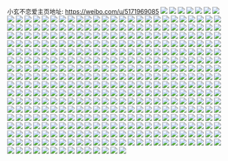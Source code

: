 小玄不恋爱主页地址: https://weibo.com/u/5171969085 
![](https://wx4.sinaimg.cn/mw2000/005E13qdly1h8wjbibxalj31x92kcu0y.jpg) 
![](https://wx4.sinaimg.cn/mw2000/005E13qdly1h8wjboc0qtj316n1ku17d.jpg) 
![](https://wx4.sinaimg.cn/mw2000/005E13qdly1h87x0gpod5j32c0340hdv.jpg) 
![](https://wx4.sinaimg.cn/mw2000/005E13qdly1h87x0arnenj31yg2lyu0x.jpg) 
![](https://wx4.sinaimg.cn/mw2000/005E13qdly1h87x0iq03aj31km23h4es.jpg) 
![](https://wx4.sinaimg.cn/mw2000/005E13qdly1h87x0shyi0j32c0340qv6.jpg) 
![](https://wx4.sinaimg.cn/mw2000/005E13qdly1h7xszx8i1xj32c034wqv7.jpg) 
![](https://wx4.sinaimg.cn/mw2000/005E13qdly1h7xt09c1vyj31o0280b29.jpg) 
![](https://wx4.sinaimg.cn/mw2000/005E13qdly1h7xt07q6uoj32c0340u0x.jpg) 
![](https://wx4.sinaimg.cn/mw2000/005E13qdly1h7gaja21z8j327p2ybts5.jpg) 
![](https://wx4.sinaimg.cn/mw2000/005E13qdly1h7gaj7u1d9j31xw2l7npd.jpg) 
![](https://wx4.sinaimg.cn/mw2000/005E13qdly1h7gajblvtzj32c0340x2r.jpg) 
![](https://wx4.sinaimg.cn/mw2000/005E13qdly1h7610ayawij31wy2jzwmd.jpg) 
![](https://wx4.sinaimg.cn/mw2000/005E13qdly1h7610hdb5bj32dr367dzk.jpg) 
![](https://wx4.sinaimg.cn/mw2000/005E13qdly1h7610c90vtj31vs2ie1ky.jpg) 
![](https://wx4.sinaimg.cn/mw2000/005E13qdly1h5xyrn094ej30u0141do4.jpg) 
![](https://wx4.sinaimg.cn/mw2000/005E13qdly1h5xyrnicrej30u0140gvn.jpg) 
![](https://wx4.sinaimg.cn/mw2000/005E13qdly1h5xyro4wkfj30u0140wkf.jpg) 
![](https://wx4.sinaimg.cn/mw2000/005E13qdly1h5wnlwjb6vj315o334hdu.jpg) 
![](https://wx4.sinaimg.cn/mw2000/005E13qdly1h5wnm0yfatj33402c0x6s.jpg) 
![](https://wx4.sinaimg.cn/mw2000/005E13qdly1h5wnm2jvepj31pf29w4qp.jpg) 
![](https://wx4.sinaimg.cn/mw2000/005E13qdly1h5wnlugmp3j30xc230no8.jpg) 
![](https://wx4.sinaimg.cn/mw2000/005E13qdly1h5wnm8zye3j31y52ljnau.jpg) 
![](https://wx4.sinaimg.cn/mw2000/005E13qdly1h5uqzv7y6tj32c0340b2c.jpg) 
![](https://wx4.sinaimg.cn/mw2000/005E13qdly1h5ur0elzfgj32c0340b2c.jpg) 
![](https://wx4.sinaimg.cn/mw2000/005E13qdly1h5ur0m39hij31xm2kt1ky.jpg) 
![](https://wx4.sinaimg.cn/mw2000/005E13qdly1h5uqyv0xr6j32c0340x6s.jpg) 
![](https://wx4.sinaimg.cn/mw2000/005E13qdly1h5ur0shcnzj32c0340hdw.jpg) 
![](https://wx4.sinaimg.cn/mw2000/005E13qdly1h5ur0o83exj31qp2bl4qr.jpg) 
![](https://wx4.sinaimg.cn/mw2000/005E13qdly1h5fbkpo6chj32c0340hdv.jpg) 
![](https://wx4.sinaimg.cn/mw2000/005E13qdly1h5fbl13ofrj31xo2kwnpe.jpg) 
![](https://wx4.sinaimg.cn/mw2000/005E13qdly1h5fbll75ktj31v02h5b2a.jpg) 
![](https://wx4.sinaimg.cn/mw2000/005E13qdly1h5fbluh6zgj32c0340b2a.jpg) 
![](https://wx4.sinaimg.cn/mw2000/005E13qdly1h5b0z7awekj31sc2dsx6q.jpg) 
![](https://wx4.sinaimg.cn/mw2000/005E13qdly1h5b0ziraqkj32c03401l2.jpg) 
![](https://wx4.sinaimg.cn/mw2000/005E13qdly1h4ulha186qj31sc2dskjm.jpg) 
![](https://wx4.sinaimg.cn/mw2000/005E13qdly1h4ulhggllpj31qr2bp1kx.jpg) 
![](https://wx4.sinaimg.cn/mw2000/005E13qdly1h4ulipoab8j32c0340u0y.jpg) 
![](https://wx4.sinaimg.cn/mw2000/005E13qdly1h4kb8h4sxjj32c03404qs.jpg) 
![](https://wx4.sinaimg.cn/mw2000/005E13qdly1h4kb7q1mmtj32bz340e82.jpg) 
![](https://wx4.sinaimg.cn/mw2000/005E13qdly1h4fhiqt7i7j32c03404qs.jpg) 
![](https://wx4.sinaimg.cn/mw2000/005E13qdly1h4fhimin20j32c0340x6r.jpg) 
![](https://wx4.sinaimg.cn/mw2000/005E13qdly1h4d9nh83qdj31o0280qv5.jpg) 
![](https://wx4.sinaimg.cn/mw2000/005E13qdly1h4d9nimaqcj31o0280npd.jpg) 
![](https://wx4.sinaimg.cn/mw2000/005E13qdly1h3zh0rjpnlj31kq23ob29.jpg) 
![](https://wx4.sinaimg.cn/mw2000/005E13qdly1h3zh0wajcij323c2shkjm.jpg) 
![](https://wx4.sinaimg.cn/mw2000/005E13qdly1h3zh0xqrsuj31y82lmhdu.jpg) 
![](https://wx4.sinaimg.cn/mw2000/005E13qdly1h3zh106hgoj32c03407wj.jpg) 
![](https://wx4.sinaimg.cn/mw2000/005E13qdly1h3zh1kfimfj31s92epu0x.jpg) 
![](https://wx4.sinaimg.cn/mw2000/005E13qdly1h3zh1m3bekj32c0341kjm.jpg) 
![](https://wx4.sinaimg.cn/mw2000/005E13qdly1h3w0shjjfdj316n1kwh84.jpg) 
![](https://wx4.sinaimg.cn/mw2000/005E13qdly1h3w0smaexaj32bz340hdu.jpg) 
![](https://wx4.sinaimg.cn/mw2000/005E13qdly1h3i03eh8zkj31wh2jc1ky.jpg) 
![](https://wx4.sinaimg.cn/mw2000/005E13qdly1h3i05s1e97j31tc2f5kjl.jpg) 
![](https://wx4.sinaimg.cn/mw2000/005E13qdly1h3i06fznibj322o2rke82.jpg) 
![](https://wx4.sinaimg.cn/mw2000/005E13qdly1h2tnks3gmpj31s02dc7wi.jpg) 
![](https://wx4.sinaimg.cn/mw2000/005E13qdly1h2tnkzcgmhj32c03407wj.jpg) 
![](https://wx4.sinaimg.cn/mw2000/005E13qdly1h2tnkvmd05j32c0340npf.jpg) 
![](https://wx4.sinaimg.cn/mw2000/005E13qdly1h2tnlfjk00j32c0340e83.jpg) 
![](https://wx4.sinaimg.cn/mw2000/005E13qdly1h2tnl28fwhj32c03401kz.jpg) 
![](https://wx4.sinaimg.cn/mw2000/005E13qdly1h2tnl79x34j32c03404qs.jpg) 
![](https://wx4.sinaimg.cn/mw2000/005E13qdly1h2tnlb5siaj32c0340npf.jpg) 
![](https://wx4.sinaimg.cn/mw2000/005E13qdly1h2eo7gjs9uj32c0340b2b.jpg) 
![](https://wx4.sinaimg.cn/mw2000/005E13qdly1h2eo65vec4j32c0340hdv.jpg) 
![](https://wx4.sinaimg.cn/mw2000/005E13qdly1h2eo64mbyfj32c03401kz.jpg) 
![](https://wx4.sinaimg.cn/mw2000/005E13qdly1h2eo66u15aj32c0340u0x.jpg) 
![](https://wx4.sinaimg.cn/mw2000/005E13qdly1h2eo68o7f7j32c0340kjn.jpg) 
![](https://wx4.sinaimg.cn/mw2000/005E13qdly1h260z0cjyvj32c0340x6q.jpg) 
![](https://wx4.sinaimg.cn/mw2000/005E13qdly1h260z2rds8j32c0340kjm.jpg) 
![](https://wx4.sinaimg.cn/mw2000/005E13qdly1h260z4vxmoj32c0340kjm.jpg) 
![](https://wx4.sinaimg.cn/mw2000/005E13qdly1h260zl1g07j31o0280x6p.jpg) 
![](https://wx4.sinaimg.cn/mw2000/005E13qdly1h2610aay2kj31o0280hdu.jpg) 
![](https://wx4.sinaimg.cn/mw2000/005E13qdly1h24z89e47fj32c0340qv7.jpg) 
![](https://wx4.sinaimg.cn/mw2000/005E13qdly1h24z8esfipj32c0340b2a.jpg) 
![](https://wx4.sinaimg.cn/mw2000/005E13qdly1h24z8c612vj32c03401kz.jpg) 
![](https://wx4.sinaimg.cn/mw2000/005E13qdly1h24z8diuaej32c0340b2b.jpg) 
![](https://wx4.sinaimg.cn/mw2000/005E13qdly1h1snayhd5ej32c0340x6p.jpg) 
![](https://wx4.sinaimg.cn/mw2000/005E13qdly1h1snbox1tpj30tr1gbqif.jpg) 
![](https://wx4.sinaimg.cn/mw2000/005E13qdly1h1snapc4yuj320w2sghdt.jpg) 
![](https://wx4.sinaimg.cn/mw2000/005E13qdly1h1qv3a9mo8j32c0340e82.jpg) 
![](https://wx4.sinaimg.cn/mw2000/005E13qdly1h1nebw0f1rj32c0340qv5.jpg) 
![](https://wx4.sinaimg.cn/mw2000/005E13qdly1h1nec6s67xj31ql2bgkjl.jpg) 
![](https://wx4.sinaimg.cn/mw2000/005E13qdly1h1gmvptqftj32c0340qv5.jpg) 
![](https://wx4.sinaimg.cn/mw2000/005E13qdly1h1gmvr617fj32c0340b2a.jpg) 
![](https://wx4.sinaimg.cn/mw2000/005E13qdly1h1gmvux5q8j316818nduu.jpg) 
![](https://wx4.sinaimg.cn/mw2000/005E13qdly1h1gmvistx5j32c03404qr.jpg) 
![](https://wx4.sinaimg.cn/mw2000/005E13qdly1h1gmvsi4woj32c0340hdu.jpg) 
![](https://wx4.sinaimg.cn/mw2000/005E13qdly1h1bl316exfj31o0280x6p.jpg) 
![](https://wx4.sinaimg.cn/mw2000/005E13qdly1h1bl31svnfj31o01o0x6p.jpg) 
![](https://wx4.sinaimg.cn/mw2000/005E13qdly1h1bl325l55j30xw1a7dul.jpg) 
![](https://wx4.sinaimg.cn/mw2000/005E13qdly1h19l70mb89j30wi1ycdu7.jpg) 
![](https://wx4.sinaimg.cn/mw2000/005E13qdly1h15mm2piddj32c0340x6q.jpg) 
![](https://wx4.sinaimg.cn/mw2000/005E13qdly1h15mm95xn8j31zi2q37wi.jpg) 
![](https://wx4.sinaimg.cn/mw2000/005E13qdly1h15mm4msxjj32c0340npg.jpg) 
![](https://wx4.sinaimg.cn/mw2000/005E13qdly1h13bwrxn4wj30wi1yc15t.jpg) 
![](https://wx4.sinaimg.cn/mw2000/005E13qdly1h12isyfycij32c03404qr.jpg) 
![](https://wx4.sinaimg.cn/mw2000/005E13qdly1h12isfpt5fj31o0280x6p.jpg) 
![](https://wx4.sinaimg.cn/mw2000/005E13qdly1h12isui1qzj32c03407wj.jpg) 
![](https://wx4.sinaimg.cn/mw2000/005E13qdly1h12ismskczj32c0340kjn.jpg) 
![](https://wx4.sinaimg.cn/mw2000/005E13qdly1h12isq2jigj32c03407wi.jpg) 
![](https://wx4.sinaimg.cn/mw2000/005E13qdly1h12isckgdaj32c03404qr.jpg) 
![](https://wx4.sinaimg.cn/mw2000/005E13qdly1h0lwwvr5n6j32c0340x6q.jpg) 
![](https://wx4.sinaimg.cn/mw2000/005E13qdly1h0lwwze2efj32c0340kjl.jpg) 
![](https://wx4.sinaimg.cn/mw2000/005E13qdly1h03zjduzb9j32362vc7wk.jpg) 
![](https://wx4.sinaimg.cn/mw2000/005E13qdly1h026solxg8j32c03401kz.jpg) 
![](https://wx4.sinaimg.cn/mw2000/005E13qdly1h026sgz6jnj32c0340e83.jpg) 
![](https://wx4.sinaimg.cn/mw2000/005E13qdly1h026t3bwjlj32c03401l0.jpg) 
![](https://wx4.sinaimg.cn/mw2000/005E13qdly1gzy7ofywnij30sb0wjjuk.jpg) 
![](https://wx4.sinaimg.cn/mw2000/005E13qdly1gzwp7c1kpcj32c03407wj.jpg) 
![](https://wx4.sinaimg.cn/mw2000/005E13qdly1gzfkycbz4ej32c0340x6r.jpg) 
![](https://wx4.sinaimg.cn/mw2000/005E13qdly1gz5gqatj9vj32c0340kjm.jpg) 
![](https://wx4.sinaimg.cn/mw2000/005E13qdly1gz5gqcp5sdj32c0340e82.jpg) 
![](https://wx4.sinaimg.cn/mw2000/005E13qdly1gz5gqduspnj32c03407wh.jpg) 
![](https://wx4.sinaimg.cn/mw2000/005E13qdly1gz5gqephcej32c02c04nj.jpg) 
![](https://wx4.sinaimg.cn/mw2000/005E13qdly1gz5gqgkd7jj32c02zfhdu.jpg) 
![](https://wx4.sinaimg.cn/mw2000/005E13qdly1gz5gr3eknoj32c0340e82.jpg) 
![](https://wx4.sinaimg.cn/mw2000/005E13qdly1gz1lklpjtej328v33z7wh.jpg) 
![](https://wx4.sinaimg.cn/mw2000/005E13qdly1gz1lkmyzw4j32c033y1ky.jpg) 
![](https://wx4.sinaimg.cn/mw2000/005E13qdly1gz1lkl3m6tj32c03404qq.jpg) 
![](https://wx4.sinaimg.cn/mw2000/005E13qdly1gz1lko388oj32by33zx6q.jpg) 
![](https://wx4.sinaimg.cn/mw2000/005E13qdly1gy9x4ijo9vj32c0340qv9.jpg) 
![](https://wx4.sinaimg.cn/mw2000/005E13qdly1gy9x4glqp0j31o0280npd.jpg) 
![](https://wx4.sinaimg.cn/mw2000/005E13qdly1gy9x4fgb2mj32c0340e83.jpg) 
![](https://wx4.sinaimg.cn/mw2000/005E13qdly1gy9x4lvhl8j32c02c0hdt.jpg) 
![](https://wx4.sinaimg.cn/mw2000/005E13qdly1gy9x4btb23j32c0340x6q.jpg) 
![](https://wx4.sinaimg.cn/mw2000/005E13qdly1gy9x4krtcij32c0340u10.jpg) 
![](https://wx4.sinaimg.cn/mw2000/005E13qdly1gxv2w7pqsaj32c0340npe.jpg) 
![](https://wx4.sinaimg.cn/mw2000/005E13qdly1gxv2wdzn5dj32801o0e81.jpg) 
![](https://wx4.sinaimg.cn/mw2000/005E13qdly1gxbyv2ru7xj31dc1zce7p.jpg) 
![](https://wx4.sinaimg.cn/mw2000/005E13qdly1gxbyswdckxj32c03401kz.jpg) 
![](https://wx4.sinaimg.cn/mw2000/005E13qdly1gxbyvb4pzij32c03401l0.jpg) 
![](https://wx4.sinaimg.cn/mw2000/005E13qdly1gxbysy9o3oj32c0340e82.jpg) 
![](https://wx4.sinaimg.cn/mw2000/005E13qdly1gxbyveuf5cj30zo1r1nd1.jpg) 
![](https://wx4.sinaimg.cn/mw2000/005E13qdly1gxbysusmjrj32bz2bz4qp.jpg) 
![](https://wx4.sinaimg.cn/mw2000/005E13qdly1gxbyvh9pw6j32c0340u0z.jpg) 
![](https://wx4.sinaimg.cn/mw2000/005E13qdly1gxbyvimdrdj32c02omb2a.jpg) 
![](https://wx4.sinaimg.cn/mw2000/005E13qdly1gxbywebrdxj32c0340qv7.jpg) 
![](https://wx4.sinaimg.cn/mw2000/005E13qdly1gx94ig2icpj327z2yoe83.jpg) 
![](https://wx4.sinaimg.cn/mw2000/005E13qdly1gx94ij3nvnj32c0340b2a.jpg) 
![](https://wx4.sinaimg.cn/mw2000/005E13qdly1gx6gnrnrorj32c03407wk.jpg) 
![](https://wx4.sinaimg.cn/mw2000/005E13qdly1gx6gqb7eanj32gs340u13.jpg) 
![](https://wx4.sinaimg.cn/mw2000/005E13qdly1gx6gq0njogj33402c07wj.jpg) 
![](https://wx4.sinaimg.cn/mw2000/005E13qdly1gx6gqd4dgqj33402c01kz.jpg) 
![](https://wx4.sinaimg.cn/mw2000/005E13qdly1gx6gqhena8j32802yokjn.jpg) 
![](https://wx4.sinaimg.cn/mw2000/005E13qdly1gx6gqiw6haj32c0340qv6.jpg) 
![](https://wx4.sinaimg.cn/mw2000/005E13qdly1gw27sxwnrnj32c0340npf.jpg) 
![](https://wx4.sinaimg.cn/mw2000/005E13qdly1gw27sif00fj32c03407wk.jpg) 
![](https://wx4.sinaimg.cn/mw2000/005E13qdly1gw27stmssej32c0340b2b.jpg) 
![](https://wx4.sinaimg.cn/mw2000/005E13qdly1gw27s6auorj31kw35snpd.jpg) 
![](https://wx4.sinaimg.cn/mw2000/005E13qdly1gw27s19yt2j32c0340e83.jpg) 
![](https://wx4.sinaimg.cn/mw2000/005E13qdgy1gvn722zgxaj62801o0qv502.jpg) 
![](https://wx4.sinaimg.cn/mw2000/005E13qdgy1gvn725kzj8j63402c0u0y02.jpg) 
![](https://wx4.sinaimg.cn/mw2000/005E13qdgy1gvn720ps2yj62801o0u0x02.jpg) 
![](https://wx4.sinaimg.cn/mw2000/005E13qdly1gufdz5nlyfj62bn340npe02.jpg) 
![](https://wx4.sinaimg.cn/mw2000/005E13qdly1gufdzbcqfnj62c0340x6q02.jpg) 
![](https://wx4.sinaimg.cn/mw2000/005E13qdly1gtla8qlt9qj31s62crkjm.jpg) 
![](https://wx4.sinaimg.cn/mw2000/005E13qdly1gtla8seyd5j32c02c0npd.jpg) 
![](https://wx4.sinaimg.cn/mw2000/005E13qdly1gtla8vraz7j31o0280u0x.jpg) 
![](https://wx4.sinaimg.cn/mw2000/005E13qdly1gtla8yhyupj31o01o0kjl.jpg) 
![](https://wx4.sinaimg.cn/mw2000/005E13qdly1gtla8mregej33402c07wn.jpg) 
![](https://wx4.sinaimg.cn/mw2000/005E13qdly1gtla91xu3fj33402c07wj.jpg) 
![](https://wx4.sinaimg.cn/mw2000/005E13qdly1gt3yc3xrkij32c0340kjm.jpg) 
![](https://wx4.sinaimg.cn/mw2000/005E13qdly1gt3yc6roc3j32bb332qv6.jpg) 
![](https://wx4.sinaimg.cn/mw2000/005E13qdly1gt3yc9tasej324t2xxkjm.jpg) 
![](https://wx4.sinaimg.cn/mw2000/005E13qdly1gt3ycbq85bj31o01o0hdt.jpg) 
![](https://wx4.sinaimg.cn/mw2000/005E13qdly1gsi1keezvoj33402c0u10.jpg) 
![](https://wx4.sinaimg.cn/mw2000/005E13qdly1gsi1khauyyj32c03404qr.jpg) 
![](https://wx4.sinaimg.cn/mw2000/005E13qdly1gsi1kjh8cxj32c02c0qv6.jpg) 
![](https://wx4.sinaimg.cn/mw2000/005E13qdly1gsi1kc4nnkj32c02c0npe.jpg) 
![](https://wx4.sinaimg.cn/mw2000/005E13qdly1gsi1kkdxd7j32c02c0qv6.jpg) 
![](https://wx4.sinaimg.cn/mw2000/005E13qdly1gsi1klzss3j32c03401l1.jpg) 
![](https://wx4.sinaimg.cn/mw2000/005E13qdly1gsi1kzavsyj32c0340kjo.jpg) 
![](https://wx4.sinaimg.cn/mw2000/005E13qdly1gsi1l0v8unj33402c0e83.jpg) 
![](https://wx4.sinaimg.cn/mw2000/005E13qdly1gsi1kyf6sgj32c02c0kjm.jpg) 
![](https://wx4.sinaimg.cn/mw2000/005E13qdly1grq6e6a98dj30u00u0jxw.jpg) 
![](https://wx4.sinaimg.cn/mw2000/005E13qdly1grq6e6wpmhj30u0190n5x.jpg) 
![](https://wx4.sinaimg.cn/mw2000/005E13qdly1grflquo0l8j31o01o04qp.jpg) 
![](https://wx4.sinaimg.cn/mw2000/005E13qdly1grflqsgsouj31nc2f11ky.jpg) 
![](https://wx4.sinaimg.cn/mw2000/005E13qdly1gqh7h4sfxpj30u00u0jxt.jpg) 
![](https://wx4.sinaimg.cn/mw2000/005E13qdly1gq0hu6ca1vj32c0340hdu.jpg) 
![](https://wx4.sinaimg.cn/mw2000/005E13qdly1gq0hu7w4lnj324f2x4e82.jpg) 
![](https://wx4.sinaimg.cn/mw2000/005E13qdly1gq0hu9hs4ej32c0340b29.jpg) 
![](https://wx4.sinaimg.cn/mw2000/005E13qdly1gpj4f3pe3lj33402c04qq.jpg) 
![](https://wx4.sinaimg.cn/mw2000/005E13qdly1gpca7738m2j32c02c01ky.jpg) 
![](https://wx4.sinaimg.cn/mw2000/005E13qdly1gpa99ijidsj32c02c0aht.jpg) 
![](https://wx4.sinaimg.cn/mw2000/005E13qdly1goxefq5cjmj32c02c07wj.jpg) 
![](https://wx4.sinaimg.cn/mw2000/005E13qdly1goxefsrfefj33402c0b29.jpg) 
![](https://wx4.sinaimg.cn/mw2000/005E13qdly1goxefp2w4nj33402c0x6q.jpg) 
![](https://wx4.sinaimg.cn/mw2000/005E13qdly1goxefubunkj32c03407wj.jpg) 
![](https://wx4.sinaimg.cn/mw2000/005E13qdly1gogbhphzllj30u00u0ain.jpg) 
![](https://wx4.sinaimg.cn/mw2000/005E13qdly1gogbhq1gvgj30u00u0tee.jpg) 
![](https://wx4.sinaimg.cn/mw2000/005E13qdly1gogbhof6v8j30u00u0n5f.jpg) 
![](https://wx4.sinaimg.cn/mw2000/005E13qdly1gl9qkpdatgj30v90v97hf.jpg) 
![](https://wx4.sinaimg.cn/mw2000/005E13qdly1gl9qkqsx9uj33402c0u0x.jpg) 
![](https://wx4.sinaimg.cn/mw2000/005E13qdly1gl9qkrwxgoj30v90v1ak4.jpg) 
![](https://wx4.sinaimg.cn/mw2000/005E13qdly1gl74tk62v3j32c02c04qq.jpg) 
![](https://wx4.sinaimg.cn/mw2000/005E13qdly1gl74ssjfglj30rs15samu.jpg) 
![](https://wx4.sinaimg.cn/mw2000/005E13qdly1gl74tq6vc4j32c02c0hdv.jpg) 
![](https://wx4.sinaimg.cn/mw2000/005E13qdly1gl74tuqqw1j32c02c07wi.jpg) 
![](https://wx4.sinaimg.cn/mw2000/005E13qdly1gl74upugdzj32bc2bce82.jpg) 
![](https://wx4.sinaimg.cn/mw2000/005E13qdly1gl74uqpu0sj30rs15nx0r.jpg) 
![](https://wx4.sinaimg.cn/mw2000/005E13qdly1gl74us48z3j31o0280npe.jpg) 
![](https://wx4.sinaimg.cn/mw2000/005E13qdly1giahzalrfyj30u015cwn1.jpg) 
![](https://wx4.sinaimg.cn/mw2000/005E13qdly1giahzd8m5kj31wh2pmkjm.jpg) 
![](https://wx4.sinaimg.cn/mw2000/005E13qdly1giahz9ux4gj32c02c0x6q.jpg) 
![](https://wx4.sinaimg.cn/mw2000/005E13qdly1giahzfhff5j32c02c0e81.jpg) 
![](https://wx4.sinaimg.cn/mw2000/005E13qdly1giahzg7gnvj30v10v1tjr.jpg) 
![](https://wx4.sinaimg.cn/mw2000/005E13qdly1giahzhyt9sj31o01o0u0x.jpg) 
![](https://wx4.sinaimg.cn/mw2000/005E13qdly1giahzl7kesj33402c0npe.jpg) 
![](https://wx4.sinaimg.cn/mw2000/005E13qdly1ghm3wknp8ij31o01o0e81.jpg) 
![](https://wx4.sinaimg.cn/mw2000/005E13qdly1ghm3wmgl81j31o01o04qp.jpg) 
![](https://wx4.sinaimg.cn/mw2000/005E13qdly1ghaghmp20tj31o01o07wh.jpg) 
![](https://wx4.sinaimg.cn/mw2000/005E13qdly1ghaghn79vgj32c02c0b29.jpg) 
![](https://wx4.sinaimg.cn/mw2000/005E13qdly1ghaghlwndxj32bb2bbqv6.jpg) 
![](https://wx4.sinaimg.cn/mw2000/005E13qdly1ghagho3n3bj31o01o0npe.jpg) 
![](https://wx4.sinaimg.cn/mw2000/005E13qdly1gh18yqhg96j32c02c0qv6.jpg) 
![](https://wx4.sinaimg.cn/mw2000/005E13qdly1gh18ys86g7j31o01o0b29.jpg) 
![](https://wx4.sinaimg.cn/mw2000/005E13qdly1gg60h6ik8cj31o01o04qp.jpg) 
![](https://wx4.sinaimg.cn/mw2000/005E13qdly1gg60h8qqv7j32c02c0qv5.jpg) 
![](https://wx4.sinaimg.cn/mw2000/005E13qdly1gg60h408dsj32c02c07wi.jpg) 
![](https://wx4.sinaimg.cn/mw2000/005E13qdly1gg60hbco7hj32c02c0u0x.jpg) 
![](https://wx4.sinaimg.cn/mw2000/005E13qdgy1gedbkvmjp5j32801o0x6p.jpg) 
![](https://wx4.sinaimg.cn/mw2000/005E13qdgy1gedbkt25cnj32c02c0hdv.jpg) 
![](https://wx4.sinaimg.cn/mw2000/005E13qdgy1gedbkwqnxwj31400u0dvc.jpg) 
![](https://wx4.sinaimg.cn/mw2000/005E13qdgy1gedbky1gz7j31o01o01kx.jpg) 
![](https://wx4.sinaimg.cn/mw2000/005E13qdly1ge3nlf4je3j32801o0kjl.jpg) 
![](https://wx4.sinaimg.cn/mw2000/005E13qdly1ge3nlg9g6rj30rs15n4dr.jpg) 
![](https://wx4.sinaimg.cn/mw2000/005E13qdly1ge3nlhw19cj32801o0b29.jpg) 
![](https://wx4.sinaimg.cn/mw2000/005E13qdly1ge3nllbx0mj32ap3401ky.jpg) 
![](https://wx4.sinaimg.cn/mw2000/005E13qdgy1gdrtgkwknyj31o01o0x6p.jpg) 
![](https://wx4.sinaimg.cn/mw2000/005E13qdgy1gdrtgtcoujj32c02c0qv5.jpg) 
![](https://wx4.sinaimg.cn/mw2000/005E13qdgy1gdrtgy0vq4j30uo0v6n3s.jpg) 
![](https://wx4.sinaimg.cn/mw2000/005E13qdgy1gdrtgqqd1wj30rs15pe03.jpg) 
![](https://wx4.sinaimg.cn/mw2000/005E13qdgy1gdrtgh1rzoj32802804qq.jpg) 
![](https://wx4.sinaimg.cn/mw2000/005E13qdgy1gdrtgp74sfj33402c0qv6.jpg) 
![](https://wx4.sinaimg.cn/mw2000/005E13qdly1gdbqyiou7ij32c0340hdu.jpg) 
![](https://wx4.sinaimg.cn/mw2000/005E13qdly1gdbqydoqptj32801o04qp.jpg) 
![](https://wx4.sinaimg.cn/mw2000/005E13qdly1gdbqybs4ntj32c02c0b2a.jpg) 
![](https://wx4.sinaimg.cn/mw2000/005E13qdly1gdbqyd3pyfj31o01o0u0x.jpg) 
![](https://wx4.sinaimg.cn/mw2000/005E13qdly1gdbqyesieoj32c0340kjm.jpg) 
![](https://wx4.sinaimg.cn/mw2000/005E13qdly1gdbqyfop15j31o01o0u0x.jpg) 
![](https://wx4.sinaimg.cn/mw2000/005E13qdly1gdbqygktd8j32c02c0npe.jpg) 
![](https://wx4.sinaimg.cn/mw2000/005E13qdly1gdbqyhdwp3j31w62ok4qq.jpg) 
![](https://wx4.sinaimg.cn/mw2000/005E13qdly1gdbqyhy90nj31o01o0e81.jpg) 
![](https://wx4.sinaimg.cn/mw2000/005E13qdly1gcuu5n9umwj31o01o07wh.jpg) 
![](https://wx4.sinaimg.cn/mw2000/005E13qdly1gcuu5pbh17j31o01o07wh.jpg) 
![](https://wx4.sinaimg.cn/mw2000/005E13qdly1gcuu5sfjhlj31o01o01kx.jpg) 
![](https://wx4.sinaimg.cn/mw2000/005E13qdly1gcuu5lc719j31o01o07wh.jpg) 
![](https://wx4.sinaimg.cn/mw2000/005E13qdgy1gcfyssdpnqj31o0280b29.jpg) 
![](https://wx4.sinaimg.cn/mw2000/005E13qdgy1gcfysqtdshj31o02807wh.jpg) 
![](https://wx4.sinaimg.cn/mw2000/005E13qdly1gb56h93dc1j31o01o01kx.jpg) 
![](https://wx4.sinaimg.cn/mw2000/005E13qdly1gb56h8i6hhj31o01o0b29.jpg) 
![](https://wx4.sinaimg.cn/mw2000/005E13qdly1gaqaodjjb7j31o01o0kjl.jpg) 
![](https://wx4.sinaimg.cn/mw2000/005E13qdly1gadv5i4hz3j31o01o0npd.jpg) 
![](https://wx4.sinaimg.cn/mw2000/005E13qdly1gadv5he0igj31o01o0qiy.jpg) 
![](https://wx4.sinaimg.cn/mw2000/005E13qdgy1g9y8sj9ajrj31o01o07wh.jpg) 
![](https://wx4.sinaimg.cn/mw2000/005E13qdgy1g9y8skhp3cj32c02c0k1d.jpg) 
![](https://wx4.sinaimg.cn/mw2000/005E13qdgy1g9y8sg6wc9j32c02c0dy7.jpg) 
![](https://wx4.sinaimg.cn/mw2000/005E13qdly1g9jw6anod7j32c02c01ky.jpg) 
![](https://wx4.sinaimg.cn/mw2000/005E13qdly1g9jw6ee652j32av2av4qq.jpg) 
![](https://wx4.sinaimg.cn/mw2000/005E13qdly1g9jw6buabjj32c03404qr.jpg) 
![](https://wx4.sinaimg.cn/mw2000/005E13qdly1g9jw6dhntfj33402c07wj.jpg) 
![](https://wx4.sinaimg.cn/mw2000/005E13qdly1g9jo3q6rmzj33402c0wvo.jpg) 
![](https://wx4.sinaimg.cn/mw2000/005E13qdly1g9jo3obstmj31o01o01kx.jpg) 
![](https://wx4.sinaimg.cn/mw2000/005E13qdly1g9jo3w3yopj32e41sl7wi.jpg) 
![](https://wx4.sinaimg.cn/mw2000/005E13qdly1g9jo410d4rj32c0340kjl.jpg) 
![](https://wx4.sinaimg.cn/mw2000/005E13qdly1g9g2td34ozj327u1o0kjl.jpg) 
![](https://wx4.sinaimg.cn/mw2000/005E13qdly1g9cmcouzfpj31o01o07om.jpg) 
![](https://wx4.sinaimg.cn/mw2000/005E13qdly1g9cmcnoazaj33402c0tqg.jpg) 
![](https://wx4.sinaimg.cn/mw2000/005E13qdly1g9cmcpth7hj31o01o0qv5.jpg) 
![](https://wx4.sinaimg.cn/mw2000/005E13qdly1g9cmcqqfh2j32c02c0nft.jpg) 
![](https://wx4.sinaimg.cn/mw2000/005E13qdly1g9cmcrw4b4j32c02c0nc6.jpg) 
![](https://wx4.sinaimg.cn/mw2000/005E13qdly1g9cmctiujaj31o01o07wh.jpg) 
![](https://wx4.sinaimg.cn/mw2000/005E13qdly1g95zkl7eu7j31o01o0qv5.jpg) 
![](https://wx4.sinaimg.cn/mw2000/005E13qdly1g8z54474awj31o01o0hdu.jpg) 
![](https://wx4.sinaimg.cn/mw2000/005E13qdly1g8z55iny55j31o01o01ky.jpg) 
![](https://wx4.sinaimg.cn/mw2000/005E13qdly1g8z53ylu24j31o01o07vm.jpg) 
![](https://wx4.sinaimg.cn/mw2000/005E13qdly1g8wsoumsc8j31o01o01kx.jpg) 
![](https://wx4.sinaimg.cn/mw2000/005E13qdly1g8wsowssk6j31o01o04p3.jpg) 
![](https://wx4.sinaimg.cn/mw2000/005E13qdly1g8wsp4q6nij32c02c04qt.jpg) 
![](https://wx4.sinaimg.cn/mw2000/005E13qdly1g8wsor1rmij31o01o0qv6.jpg) 
![](https://wx4.sinaimg.cn/mw2000/005E13qdly1g8ry6s3o49j31o01o0kjl.jpg) 
![](https://wx4.sinaimg.cn/mw2000/005E13qdly1g87dzw2d4kj31o01o0qnv.jpg) 
![](https://wx4.sinaimg.cn/mw2000/005E13qdly1g87e05vk8mj31o01o01kx.jpg) 
![](https://wx4.sinaimg.cn/mw2000/005E13qdly1g87e0guaayj31o01o07wh.jpg) 
![](https://wx4.sinaimg.cn/mw2000/005E13qdly1g87dzpi8tkj31o01o0kdk.jpg) 
![](https://wx4.sinaimg.cn/mw2000/005E13qdly1g85v2sugklj31o01o0h7l.jpg) 
![](https://wx4.sinaimg.cn/mw2000/005E13qdly1g80dcj0c9sj3280280qv5.jpg) 
![](https://wx4.sinaimg.cn/mw2000/005E13qdly1g80dci8ewaj30ri0r2gvv.jpg) 
![](https://wx4.sinaimg.cn/mw2000/005E13qdly1g7q23w27btj31o02807wh.jpg) 
![](https://wx4.sinaimg.cn/mw2000/005E13qdly1g7q23z8t85j32c02c0h64.jpg) 
![](https://wx4.sinaimg.cn/mw2000/005E13qdly1g7q241b490j31o01o0hav.jpg) 
![](https://wx4.sinaimg.cn/mw2000/005E13qdly1g7q242681vj30u00u0h0p.jpg) 
![](https://wx4.sinaimg.cn/mw2000/005E13qdly1g7mecm1905j33402c0x59.jpg) 
![](https://wx4.sinaimg.cn/mw2000/005E13qdly1g7mecqrfdej31o027u4qp.jpg) 
![](https://wx4.sinaimg.cn/mw2000/005E13qdly1g7gifqxwzdj31sk1i4hdt.jpg) 
![](https://wx4.sinaimg.cn/mw2000/005E13qdly1g7gifre98fj30nq0hcdj4.jpg) 
![](https://wx4.sinaimg.cn/mw2000/005E13qdly1g7c25gjb9oj30rs15o4l2.jpg) 
![](https://wx4.sinaimg.cn/mw2000/005E13qdly1g7c25hsghxj31o01o0b29.jpg) 
![](https://wx4.sinaimg.cn/mw2000/005E13qdly1g7c25fjj8gj31o01o0kjl.jpg) 
![](https://wx4.sinaimg.cn/mw2000/005E13qdly1g7c25kui67j32801o0kjm.jpg) 
![](https://wx4.sinaimg.cn/mw2000/005E13qdly1g75af1eryaj30rs15s1f4.jpg) 
![](https://wx4.sinaimg.cn/mw2000/005E13qdly1g75aeyr8y0j32c0340npf.jpg) 
![](https://wx4.sinaimg.cn/mw2000/005E13qdly1g75bsezy03j31o01o01kz.jpg) 
![](https://wx4.sinaimg.cn/mw2000/005E13qdly1g75af8glyuj31o01o0e83.jpg) 
![](https://wx4.sinaimg.cn/mw2000/005E13qdly1g6t8vla38jj31o01o0npd.jpg) 
![](https://wx4.sinaimg.cn/mw2000/005E13qdly1g6t8vo01gnj325s1mce81.jpg) 
![](https://wx4.sinaimg.cn/mw2000/005E13qdly1g6pp11mdvrj31o01o0x6p.jpg) 
![](https://wx4.sinaimg.cn/mw2000/005E13qdly1g6pp12cp24j31o01o0x6p.jpg) 
![](https://wx4.sinaimg.cn/mw2000/005E13qdly1g6pp145wyrj31o01o0npd.jpg) 
![](https://wx4.sinaimg.cn/mw2000/005E13qdly1g6pp1575dvj30rs1qjavo.jpg) 
![](https://wx4.sinaimg.cn/mw2000/005E13qdly1g6pp10wujyj32801o07wi.jpg) 
![](https://wx4.sinaimg.cn/mw2000/005E13qdly1g6pp16j70qj31o027u1kx.jpg) 
![](https://wx4.sinaimg.cn/mw2000/005E13qdly1g68pv5iiypj31o01o0hdu.jpg) 
![](https://wx4.sinaimg.cn/mw2000/005E13qdly1g68pv6xwvnj32c02c0e82.jpg) 
![](https://wx4.sinaimg.cn/mw2000/005E13qdly1g68pv2hy7ij32c0340qv5.jpg) 
![](https://wx4.sinaimg.cn/mw2000/005E13qdly1g68pv7rx7lj31g21xgb29.jpg) 
![](https://wx4.sinaimg.cn/mw2000/005E13qdly1g657c0y7ahj31o01o0e81.jpg) 
![](https://wx4.sinaimg.cn/mw2000/005E13qdly1g5wn1vdhbxj31o01o0qv5.jpg) 
![](https://wx4.sinaimg.cn/mw2000/005E13qdly1g5wn1uco3wj31o01o0hdt.jpg) 
![](https://wx4.sinaimg.cn/mw2000/005E13qdly1g5sfxfukjaj327u1o04lx.jpg) 
![](https://wx4.sinaimg.cn/mw2000/005E13qdly1g5mj481l43j31xg1g2e81.jpg) 
![](https://wx4.sinaimg.cn/mw2000/005E13qdly1g5mj3kqrrej327u1o0npd.jpg) 
![](https://wx4.sinaimg.cn/mw2000/005E13qdly1g5mj4bhrpaj31o01o04qp.jpg) 
![](https://wx4.sinaimg.cn/mw2000/005E13qdly1g5mj3gzmrtj327u1o0b29.jpg) 
![](https://wx4.sinaimg.cn/mw2000/005E13qdly1g54dk6jpvej31xg1g2dvd.jpg) 
![](https://wx4.sinaimg.cn/mw2000/005E13qdly1g54dliad07j335o2dckjl.jpg) 
![](https://wx4.sinaimg.cn/mw2000/005E13qdly1g4v3vhvww3j32dc2dcb2b.jpg) 
![](https://wx4.sinaimg.cn/mw2000/005E13qdly1g4v3vcb6syj32dc35ru10.jpg) 
![](https://wx4.sinaimg.cn/mw2000/005E13qdly1g4v3vpa4sqj31sg1sg1ji.jpg) 
![](https://wx4.sinaimg.cn/mw2000/005E13qdly1g4v3ve8kzlj31o027uhdt.jpg) 
![](https://wx4.sinaimg.cn/mw2000/005E13qdly1g4v3vfnn53j31o027uhdt.jpg) 
![](https://wx4.sinaimg.cn/mw2000/005E13qdly1g4v3vgp9fjj327u1o0e82.jpg) 
![](https://wx4.sinaimg.cn/mw2000/005E13qdly1g4v3vo1oszj32c02c0npd.jpg) 
![](https://wx4.sinaimg.cn/mw2000/005E13qdly1g4v3vj2htmj31o0280kjm.jpg) 
![](https://wx4.sinaimg.cn/mw2000/005E13qdly1g4v3vlv45lj32c0340u11.jpg) 
![](https://wx4.sinaimg.cn/mw2000/005E13qdly1g4evd9hozfj31xg1g21bb.jpg) 
![](https://wx4.sinaimg.cn/mw2000/005E13qdly1g4evd8w3r7j33402c01l0.jpg) 
![](https://wx4.sinaimg.cn/mw2000/005E13qdly1g4evdaa2xfj31xg1g27vv.jpg) 
![](https://wx4.sinaimg.cn/mw2000/005E13qdly1g4evdcp6caj32c02c0e84.jpg) 
![](https://wx4.sinaimg.cn/mw2000/005E13qdly1g4evdfdh3sj31xg1g21hc.jpg) 
![](https://wx4.sinaimg.cn/mw2000/005E13qdly1g4evdel5vlj335o2dckjm.jpg) 
![](https://wx4.sinaimg.cn/mw2000/005E13qdly1g41otdklidj33402c0kjq.jpg) 
![](https://wx4.sinaimg.cn/mw2000/005E13qdly1g41otensqfj31mc25skjl.jpg) 
![](https://wx4.sinaimg.cn/mw2000/005E13qdly1g41otf9x8dj325s25s4qp.jpg) 
![](https://wx4.sinaimg.cn/mw2000/005E13qdly1g41otc6csaj327u1o0b29.jpg) 
![](https://wx4.sinaimg.cn/mw2000/005E13qdly1g3ijrencjmj32c02c0e83.jpg) 
![](https://wx4.sinaimg.cn/mw2000/005E13qdly1g3ijrcnr5yj32c02c0qv5.jpg) 
![](https://wx4.sinaimg.cn/mw2000/005E13qdly1g2imdgtzmhj30v90nigq4.jpg) 
![](https://wx4.sinaimg.cn/mw2000/005E13qdly1g2imdhaezgj31o027ue81.jpg) 
![](https://wx4.sinaimg.cn/mw2000/005E13qdly1g2imdhmg9bj30v915ldop.jpg) 
![](https://wx4.sinaimg.cn/mw2000/005E13qdly1g211wbgbuij31o01o0qv7.jpg) 
![](https://wx4.sinaimg.cn/mw2000/005E13qdly1g211wchp2yj31o0280b29.jpg) 
![](https://wx4.sinaimg.cn/mw2000/005E13qdly1g211w8ncixj33402c0qv8.jpg) 
![](https://wx4.sinaimg.cn/mw2000/005E13qdly1g211we27xhj31o01o0npf.jpg) 
![](https://wx4.sinaimg.cn/mw2000/005E13qdly1g211wgmx4mj31o02yokjr.jpg) 
![](https://wx4.sinaimg.cn/mw2000/005E13qdly1g211wiikxbj31o01o07wh.jpg) 
![](https://wx4.sinaimg.cn/mw2000/005E13qdly1g1klxx2xv3j31o027vqv5.jpg) 
![](https://wx4.sinaimg.cn/mw2000/005E13qdly1g1klxxvncnj32c02c01kx.jpg) 
![](https://wx4.sinaimg.cn/mw2000/005E13qdly1g19k4tnjbfj31o01o0b2b.jpg) 
![](https://wx4.sinaimg.cn/mw2000/005E13qdly1g19k4ut1ayj32c02c0b2a.jpg) 
![](https://wx4.sinaimg.cn/mw2000/005E13qdly1g19k4vxcpuj32c02c0kjm.jpg) 
![](https://wx4.sinaimg.cn/mw2000/005E13qdly1g19k4x13ioj32c02c0kjm.jpg) 
![](https://wx4.sinaimg.cn/mw2000/005E13qdly1g19k4xyas9j32c02c0b2a.jpg) 
![](https://wx4.sinaimg.cn/mw2000/005E13qdly1g19k4sdqqsj33402c0kas.jpg) 
![](https://wx4.sinaimg.cn/mw2000/005E13qdly1g0tfhpcwqfj31o01o0wzt.jpg) 
![](https://wx4.sinaimg.cn/mw2000/005E13qdly1g0tfhqt0pmj31f31w0npf.jpg) 
![](https://wx4.sinaimg.cn/mw2000/005E13qdly1g0tfhowfn0j32c02c0npe.jpg) 
![](https://wx4.sinaimg.cn/mw2000/005E13qdly1g0tfhppqomj31g31xgx1u.jpg) 
![](https://wx4.sinaimg.cn/mw2000/005E13qdly1g076m03alij31ei1einpd.jpg) 
![](https://wx4.sinaimg.cn/mw2000/005E13qdly1fz535vvby1j30rs15strf.jpg) 
![](https://wx4.sinaimg.cn/mw2000/005E13qdly1fz535umi36j32c02c07wi.jpg) 
![](https://wx4.sinaimg.cn/mw2000/005E13qdly1fxg5c2hfi8j32c02c07wi.jpg) 
![](https://wx4.sinaimg.cn/mw2000/005E13qdly1fxg5c3eg50j32c02c04qq.jpg) 
![](https://wx4.sinaimg.cn/mw2000/005E13qdly1fxg5chvmy5j30rs0rs1kx.jpg) 
![](https://wx4.sinaimg.cn/mw2000/005E13qdly1fxg5c4c05bj32c02c0hdu.jpg) 
![](https://wx4.sinaimg.cn/mw2000/005E13qdly1fvsyhw5fffj32ds1sg4qv.jpg) 
![](https://wx4.sinaimg.cn/mw2000/005E13qdly1fvsyh9u6ywj33402c0b2a.jpg) 
![](https://wx4.sinaimg.cn/mw2000/005E13qdly1fvsyhy3d5ej33402c0u0x.jpg) 
![](https://wx4.sinaimg.cn/mw2000/005E13qdly1fvsyi06ja7j32c03404qp.jpg) 
![](https://wx4.sinaimg.cn/mw2000/005E13qdly1fvsyi288b3j32c0340npd.jpg) 
![](https://wx4.sinaimg.cn/mw2000/005E13qdly1fvsyi4u077j33402c0b2b.jpg) 
![](https://wx4.sinaimg.cn/mw2000/005E13qdly1fv1c0jwzv8j32c02c0e81.jpg) 
![](https://wx4.sinaimg.cn/mw2000/005E13qdly1fv1c0o4amqj31sg1sg1l2.jpg) 
![](https://wx4.sinaimg.cn/mw2000/005E13qdly1fv1c0hvxkyj32c02c0qv5.jpg) 
![](https://wx4.sinaimg.cn/mw2000/005E13qdly1fv1c0rv9crj32c0340kjq.jpg) 
![](https://wx4.sinaimg.cn/mw2000/005E13qdly1frixfno9iuj31w01f01kx.jpg) 
![](https://wx4.sinaimg.cn/mw2000/005E13qdly1frixfrzpwcj32kw1xo4qt.jpg) 
![](https://wx4.sinaimg.cn/mw2000/005E13qdly1frixfui2lwj32c02c0hdt.jpg) 
![](https://wx4.sinaimg.cn/mw2000/005E13qdly1frixfvzwxjj32c02c0b29.jpg) 
![](https://wx4.sinaimg.cn/mw2000/005E13qdly1frgnkr5cojj32c02c01kx.jpg) 
![](https://wx4.sinaimg.cn/mw2000/005E13qdly1frgnkrfr40j30qo0qojwl.jpg) 
![](https://wx4.sinaimg.cn/mw2000/005E13qdly1frfxzmgnw1j31xo2kwu0x.jpg) 
![](https://wx4.sinaimg.cn/mw2000/005E13qdly1frfxzpe7bfj31xo2kw7wh.jpg) 
![](https://wx4.sinaimg.cn/mw2000/005E13qdly1frfxzemldcj30zk0zke81.jpg) 
![](https://wx4.sinaimg.cn/mw2000/005E13qdly1frfxzrcib9j32c02c0b29.jpg) 
![](https://wx4.sinaimg.cn/mw2000/005E13qdly1fr8dckeuh8j31w01w0nk7.jpg) 
![](https://wx4.sinaimg.cn/mw2000/005E13qdly1fr8dclk2krj32c02c0b29.jpg) 
![](https://wx4.sinaimg.cn/mw2000/005E13qdly1fr2106xcoyj31hd1hcu0y.jpg) 
![](https://wx4.sinaimg.cn/mw2000/005E13qdly1fr210bx5lqj32c02c0x6q.jpg) 
![](https://wx4.sinaimg.cn/mw2000/005E13qdly1fr210jldf9j32yo1o0npd.jpg) 
![](https://wx4.sinaimg.cn/mw2000/005E13qdly1fr2101l6v4j31o02yob29.jpg) 
![](https://wx4.sinaimg.cn/mw2000/005E13qdly1fr210g04hhj32c02c0hdt.jpg) 
![](https://wx4.sinaimg.cn/mw2000/005E13qdly1fr210x7uz3j30zk0zkqv5.jpg) 
![](https://wx4.sinaimg.cn/mw2000/005E13qdly1fr210kac62j30qo0zk4d1.jpg) 
![](https://wx4.sinaimg.cn/mw2000/005E13qdly1fr210t1t4xj31w01w0hdy.jpg) 
![](https://wx4.sinaimg.cn/mw2000/005E13qdly1fqssw4vhx5j32c02c04qp.jpg) 
![](https://wx4.sinaimg.cn/mw2000/005E13qdly1fqsswmqs0rj32c02c01kx.jpg) 
![](https://wx4.sinaimg.cn/mw2000/005E13qdly1fq6r6x8y74j30qo0qotcp.jpg) 
![](https://wx4.sinaimg.cn/mw2000/005E13qdly1fq6r6ylax9j30qo0qo0ym.jpg) 
![](https://wx4.sinaimg.cn/mw2000/005E13qdly1fq6r6y651uj30qo0qoag1.jpg) 
![](https://wx4.sinaimg.cn/mw2000/005E13qdly1fq6r6z4yq6j30qo0qogs6.jpg) 
![](https://wx4.sinaimg.cn/mw2000/005E13qdly1fpctcke61rj30qo0qon5n.jpg) 
![](https://wx4.sinaimg.cn/mw2000/005E13qdly1fpctcks5mcj30qo0qoqb9.jpg) 
![](https://wx4.sinaimg.cn/mw2000/005E13qdly1fpctclbdtdj30qo140485.jpg) 
![](https://wx4.sinaimg.cn/mw2000/005E13qdly1fpctclucavj30qq0qoqan.jpg) 
![](https://wx4.sinaimg.cn/mw2000/005E13qdly1fpctcmobc2j30qo0qo42l.jpg) 
![](https://wx4.sinaimg.cn/mw2000/005E13qdly1fpctck1kc5j30qo0qo78q.jpg) 
![](https://wx4.sinaimg.cn/mw2000/005E13qdly1fpctcnb9fmj30zk0qotii.jpg) 
![](https://wx4.sinaimg.cn/mw2000/005E13qdly1fpctcnoo8jj30qo0qote2.jpg) 
![](https://wx4.sinaimg.cn/mw2000/005E13qdly1fpctctx8kaj30qo0qogtl.jpg) 
